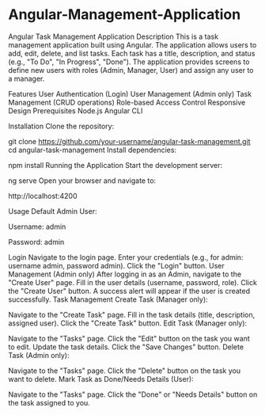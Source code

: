 # Angular-Management-Application
Angular Task Management Application
Description
This is a task management application built using Angular. The application allows users to add, edit, delete, and list tasks. Each task has a title, description, and status (e.g., "To Do", "In Progress", "Done"). The application provides screens to define new users with roles (Admin, Manager, User) and assign any user to a manager.

Features
User Authentication (Login)
User Management (Admin only)
Task Management (CRUD operations)
Role-based Access Control
Responsive Design
Prerequisites
Node.js 
Angular CLI 

Installation
Clone the repository:


git clone https://github.com/your-username/angular-task-management.git
cd angular-task-management
Install dependencies:


npm install
Running the Application
Start the development server:


ng serve
Open your browser and navigate to:


http://localhost:4200



Usage
Default Admin User:

Username: admin


Password: admin


Login
Navigate to the login page.
Enter your credentials (e.g., for admin: username admin, password admin).
Click the "Login" button.
User Management (Admin only)
After logging in as an Admin, navigate to the "Create User" page.
Fill in the user details (username, password, role).
Click the "Create User" button.
A success alert will appear if the user is created successfully.
Task Management
Create Task (Manager only):

Navigate to the "Create Task" page.
Fill in the task details (title, description, assigned user).
Click the "Create Task" button.
Edit Task (Manager only):

Navigate to the "Tasks" page.
Click the "Edit" button on the task you want to edit.
Update the task details.
Click the "Save Changes" button.
Delete Task (Admin only):

Navigate to the "Tasks" page.
Click the "Delete" button on the task you want to delete.
Mark Task as Done/Needs Details (User):

Navigate to the "Tasks" page.
Click the "Done" or "Needs Details" button on the task assigned to you.
